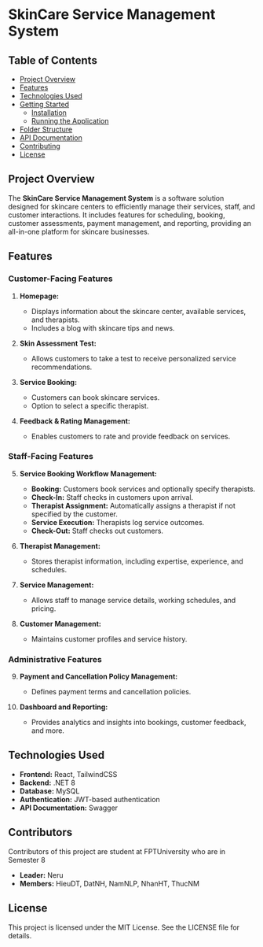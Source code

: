 # SkinCare Service Management System

## Table of Contents
- [Project Overview](#project-overview)
- [Features](#features)
- [Technologies Used](#technologies-used)
- [Getting Started](#getting-started)
  - [Installation](#installation)
  - [Running the Application](#running-the-application)
- [Folder Structure](#folder-structure)
- [API Documentation](#api-documentation)
- [Contributing](#contributing)
- [License](#license)

## Project Overview
The **SkinCare Service Management System** is a software solution designed for skincare centers to efficiently manage their services, staff, and customer interactions. It includes features for scheduling, booking, customer assessments, payment management, and reporting, providing an all-in-one platform for skincare businesses.

## Features

### Customer-Facing Features
1. **Homepage:**
   - Displays information about the skincare center, available services, and therapists.
   - Includes a blog with skincare tips and news.

2. **Skin Assessment Test:**
   - Allows customers to take a test to receive personalized service recommendations.

3. **Service Booking:**
   - Customers can book skincare services.
   - Option to select a specific therapist.

4. **Feedback & Rating Management:**
   - Enables customers to rate and provide feedback on services.

### Staff-Facing Features
5. **Service Booking Workflow Management:**
   - **Booking:** Customers book services and optionally specify therapists.
   - **Check-In:** Staff checks in customers upon arrival.
   - **Therapist Assignment:** Automatically assigns a therapist if not specified by the customer.
   - **Service Execution:** Therapists log service outcomes.
   - **Check-Out:** Staff checks out customers.

6. **Therapist Management:**
   - Stores therapist information, including expertise, experience, and schedules.

7. **Service Management:**
   - Allows staff to manage service details, working schedules, and pricing.

8. **Customer Management:**
   - Maintains customer profiles and service history.

### Administrative Features
9. **Payment and Cancellation Policy Management:**
   - Defines payment terms and cancellation policies.

10. **Dashboard and Reporting:**
    - Provides analytics and insights into bookings, customer feedback, and more.

## Technologies Used
- **Frontend:** React, TailwindCSS
- **Backend:** .NET 8
- **Database:** MySQL
- **Authentication:** JWT-based authentication
- **API Documentation:** Swagger

## Contributors

Contributors of this project are student at FPTUniversity who are in Semester 8
- **Leader:** Neru
- **Members:** HieuDT, DatNH, NamNLP, NhanHT, ThucNM

## License
This project is licensed under the MIT License. See the LICENSE file for details.
